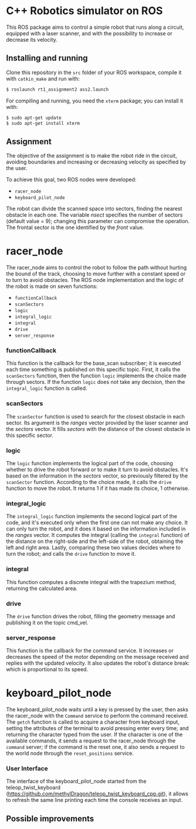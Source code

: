 C++ Robotics simulator on ROS
=============================

This ROS package aims to control a simple robot that runs along a circuit, equipped with a laser scanner, and with the possibility to increase or decrease its velocity.

Installing and running
----------------------

Clone this repository in the `src` folder of your ROS workspace, compile it with `catkin_make` and run with:

```bash
$ roslaunch rt1_assignment2 ass2.launch
```

For compiling and running, you need the `xterm` package; you can install it with:

```bash
$ sudo apt-get update
$ sudo apt-get install xterm
```

Assignment
----------

The objective of the assignment is to make the robot ride in the circuit, avoiding boundaries and increasing or decreasing velocity as specified by the user.

To achieve this goal, two ROS nodes were developed:
* `racer_node`
* `keyboard_pilot_node`

The robot can divide the scanned space into sectors, finding the nearest obstacle in each one. The variable *nsect* specifies the number of sectors (default value = 9); changing this parameter can compromise the operation. The frontal sector is the one identified by the *front* value.


# racer_node

The racer_node aims to control the robot to follow the path without hurting the bound of the track, choosing to move further with a constant speed or to turn to avoid obstacles.
The ROS node implementation and the logic of the robot is made on seven functions:
* `functionCallback`
* `scanSectors`
* `logic`
* `integral_logic`
* `integral`
* `drive`
* `server_response`

### functionCallback

This function is the callback for the base_scan subscriber; it is executed each time something is published on this specific topic.
First, it calls the `scanSectors` function, then the function `logic` implements the choice made through sectors. If the function `logic` does not take any decision, then the `integral_logic` function is called.

### scanSectors

The `scanSector` function is used to search for the closest obstacle in each sector. Its argument is the *ranges* vector provided by the laser scanner and the *sectors* vector. It fills *sectors* with the distance of the closest obstacle in this specific sector.

### logic

The `logic` function implements the logical part of the code, choosing whether to drive the robot forward or to make it turn to avoid obstacles. It's based on the information in the *sectors* vector, so previously filtered by the `scanSector` function. According to the choice made, it calls the `drive` function to move the robot. It returns 1 if it has made its choice, 1 otherwise.

### integral_logic

The `integral_logic` function implements the second logical part of the code, and it's executed only when the first one can not make any choice. It can only turn the robot, and it does it based on the information included in the *ranges* vector. It computes the integral (calling the `integral` function) of the distance on the right-side and the left-side of the robot, obtaining the left and right area. Lastly, comparing these two values decides where to turn the robot; and calls the `drive` function to move it.

### integral

This function computes a discrete integral with the trapezium method, returning the calculated area.

### drive

The `drive` function drives the robot, filling the geometry message and publishing it on the topic cmd_vel.

### server_response

This function is the callback for the command service. It increases or decreases the speed of the motor depending on the message received and replies with the updated velocity. It also updates the robot's distance break: which is proportional to its speed.

# keyboard_pilot_node

The keyboard_pilot_node waits until a key is pressed by the user, then asks the racer_node with the `Command` service to perform the command received.
The `getch` function is called to acquire a character from keyboard input, setting the attributes of the terminal to avoid pressing enter every time; and returning the character typed from the user.
If the character is one of the available commands, it sends a request to the racer_node through the `command` server; if the command is the reset one, it also sends a request to the world node through the `reset_positions` service.


### User Interface

The interface of the keyboard_pilot_node started from the teleop_twist_keyboard (https://github.com/methylDragon/teleop_twist_keyboard_cpp.git), it allows to refresh the same line printing each time the console receives an input.


Possible improvements
---------------------